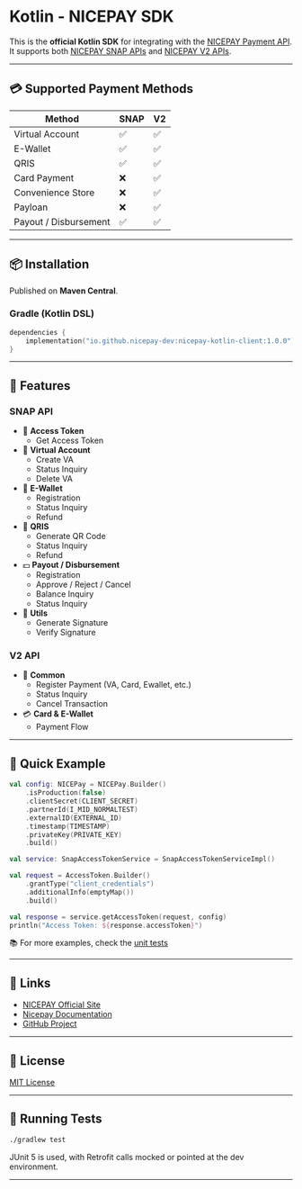 # Kotlin - NICEPAY SDK

This is the **official Kotlin SDK** for integrating with the [NICEPAY Payment API](https://docs.nicepay.co.id/).  
It supports both [NICEPAY SNAP APIs](https://docs.nicepay.co.id/nicepay-api-snap) and [NICEPAY V2 APIs](https://docs.nicepay.co.id/nicepay-api-v2).

---

## 💳 Supported Payment Methods

| Method               | SNAP | V2   |
|----------------------|------|------|
| Virtual Account      | ✅   | ✅   |
| E-Wallet             | ✅   | ✅   |
| QRIS                 | ✅   | ✅   |
| Card Payment         | ❌   | ✅   |
| Convenience Store    | ❌   | ✅   |
| Payloan              | ❌   | ✅   |
| Payout / Disbursement| ✅   | ✅   |

---

## 📦 Installation

Published on **Maven Central**.

### Gradle (Kotlin DSL)

```kotlin
dependencies {
    implementation("io.github.nicepay-dev:nicepay-kotlin-client:1.0.0")
}
```

---

## 💠 Features

### SNAP API
- 🔑 **Access Token**
  - Get Access Token
- 🏦 **Virtual Account**
  - Create VA
  - Status Inquiry
  - Delete VA
- 💸 **E-Wallet**
  - Registration
  - Status Inquiry
  - Refund
- 📲 **QRIS**
  - Generate QR Code
  - Status Inquiry
  - Refund
- 💵 **Payout / Disbursement**
  - Registration
  - Approve / Reject / Cancel
  - Balance Inquiry
  - Status Inquiry
- 🧰 **Utils**
  - Generate Signature
  - Verify Signature

### V2 API
- 🔁 **Common**
  - Register Payment (VA, Card, Ewallet, etc.)
  - Status Inquiry
  - Cancel Transaction
- 💳 **Card & E-Wallet**
  - Payment Flow

---

## 🚀 Quick Example

```kotlin
val config: NICEPay = NICEPay.Builder()
    .isProduction(false)
    .clientSecret(CLIENT_SECRET)
    .partnerId(I_MID_NORMALTEST)
    .externalID(EXTERNAL_ID)
    .timestamp(TIMESTAMP)
    .privateKey(PRIVATE_KEY)
    .build()

val service: SnapAccessTokenService = SnapAccessTokenServiceImpl()

val request = AccessToken.Builder()
    .grantType("client_credentials")
    .additionalInfo(emptyMap())
    .build()

val response = service.getAccessToken(request, config)
println("Access Token: ${response.accessToken}")
```

📚 For more examples, check the [unit tests](https://github.com/nicepay-dev/kotlin-nicepay-lib/tree/main/src/test/kotlin/io/github/nicepay)

---

## 🔗 Links

- [NICEPAY Official Site](https://www.nicepay.co.id)
- [Nicepay Documentation](https://docs.nicepay.co.id/)
- [GitHub Project](https://www.github.com/nicepay-dev/kotlin-nicepay-lib)

---

## 📄 License

[MIT License](LICENSE)

---

## 🧪 Running Tests

```bash
./gradlew test
```

JUnit 5 is used, with Retrofit calls mocked or pointed at the dev environment.

---